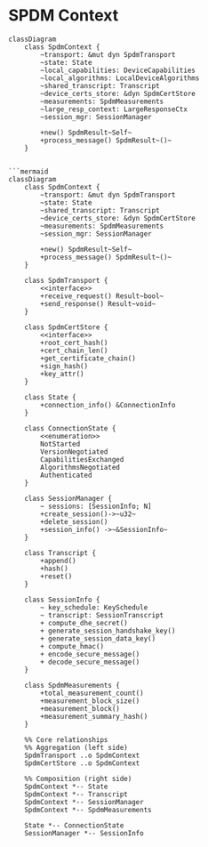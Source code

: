 # SPDM Context 

```mermaid
classDiagram
    class SpdmContext {
        ~transport: &mut dyn SpdmTransport
        ~state: State
        ~local_capabilities: DeviceCapabilities
        ~local_algorithms: LocalDeviceAlgorithms
        ~shared_transcript: Transcript
        ~device_certs_store: &dyn SpdmCertStore
        ~measurements: SpdmMeasurements
        ~large_resp_context: LargeResponseCtx
        ~session_mgr: SessionManager

        +new() SpdmResult~Self~
        +process_message() SpdmResult~()~
    }


```mermaid
classDiagram
    class SpdmContext {
        ~transport: &mut dyn SpdmTransport
        ~state: State
        ~shared_transcript: Transcript
        ~device_certs_store: &dyn SpdmCertStore
        ~measurements: SpdmMeasurements
        ~session_mgr: SessionManager

        +new() SpdmResult~Self~
        +process_message() SpdmResult~()~
    }

    class SpdmTransport {
        <<interface>>
        +receive_request() Result~bool~
        +send_response() Result~void~
    }

    class SpdmCertStore {
        <<interface>>
        +root_cert_hash()
        +cert_chain_len()
        +get_certificate_chain()
        +sign_hash()
        +key_attr()
    }

    class State {
        +connection_info() &ConnectionInfo
    }

    class ConnectionState {
        <<enumeration>>
        NotStarted
        VersionNegotiated
        CapabilitiesExchanged
        AlgorithmsNegotiated
        Authenticated
    }

    class SessionManager {
        ~ sessions: [SessionInfo; N]
        +create_session()->~u32~
        +delete_session()
        +session_info() ->~&SessionInfo~
    }

    class Transcript {
        +append()
        +hash()
        +reset()
    }

    class SessionInfo {
        ~ key_schedule: KeySchedule
        ~ transcript: SessionTranscript
        + compute_dhe_secret()
        + generate_session_handshake_key()
        + generate_session_data_key()
        + compute_hmac()
        + encode_secure_message()
        + decode_secure_message()
    }

    class SpdmMeasurements {
        +total_measurement_count()
        +measurement_block_size()
        +measurement_block()
        +measurement_summary_hash()
    }

    %% Core relationships
    %% Aggregation (left side)
    SpdmTransport ..o SpdmContext
    SpdmCertStore ..o SpdmContext
    
    %% Composition (right side)
    SpdmContext *-- State
    SpdmContext *-- Transcript
    SpdmContext *-- SessionManager
    SpdmContext *-- SpdmMeasurements

    State *-- ConnectionState
    SessionManager *-- SessionInfo
